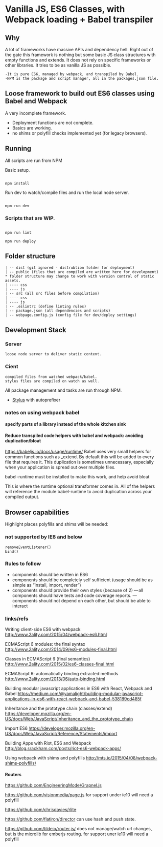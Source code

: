 # Vanilla JS, ES6 Classes, with Webpack loading + Babel transpiler

## Why
A lot of frameworks have massive APIs and dependency hell. Right out of the gate this framework is nothing but some basic JS class structures with empty functions and extends. It does not rely on specific frameworks or other libraries. It tries to be as vanilla JS as possible.
    
    -It is pure ES6, managed by webpack, and transpiled by Babel.
    -NPM is the package and script manager, all in the packages.json file.

## Loose framework to build out ES6 classes using Babel and Webpack

A very incomplete framework. 
- Deployment functions are not complete.
- Basics are working.
- no shims or polyfill checks implemented yet (for legacy browsers).


## Running
All scripts are run from NPM

Basic setup.
```

npm install

```

Run dev to watch/compile files and run the local node server.
```

npm run dev

```

### Scripts that are WIP.
```

npm run lint

npm run deploy

```


## Folder structure
```
| -- dist (git ignored - distrubtion folder for deployment)
| -- public (files that are compiled are written here for development)
* folder structure may change to work with version control of static assets.
| ---- css
| ---- js
| -- src (all src files before compilation)
| ---- css
| ---- js
| -- .eslintrc (define linting rules)
| -- package.json (all dependencies and scripts)
| -- webpage.config.js (config file for dev/deploy settings)
```


## Development Stack

### Server
    loose node server to deliver static content.

### Cient
    compiled files from watched webpack/babel.
    stylus files are compiled on watch as well.

All package management and tasks are run through NPM. 
- [Stylus](learnboost.github.com/stylus/) with autoprefixer

### notes on using webpack babel

#### specify parts of a library instead of the whole kitchen sink

#### Reduce transpiled code helpers with babel and webpack: avoiding duplication/bloat

https://babeljs.io/docs/usage/runtime/
Babel uses very small helpers for common functions such as _extend. By default this will be added to every file that requires it. This duplication is sometimes unnecessary, especially when your application is spread out over multiple files.

babel-runtime must be installed to make this work, and help avoid bloat

This is where the runtime optional transformer comes in. All of the helpers will reference the module babel-runtime to avoid duplication across your compiled output.

## Browser capabilities
Highlight places polyfills and shims will be needed:

### not supported by IE8 and below
    removeEventListener() 
    bind() 



### Rules to follow

- components should be written in ES6
- components should be completely self sufficient (usage should be as simple as “install, import, render”)
- components should provide their own styles (because of 2)
— all components should have tests and code coverage reports.
— components should not depend on each other, but should be able to interact


### links/refs

Writing client-side ES6 with webpack
http://www.2ality.com/2015/04/webpack-es6.html

ECMAScript 6 modules: the final syntax
http://www.2ality.com/2014/09/es6-modules-final.html

Classes in ECMAScript 6 (final semantics)
http://www.2ality.com/2015/02/es6-classes-final.html

ECMAScript 6: automatically binding extracted methods
http://www.2ality.com/2013/06/auto-binding.html

Building modular javascript applications in ES6 with React, Webpack and Babel
https://medium.com/@yamalight/building-modular-javascript-applications-in-es6-with-react-webpack-and-babel-538189cd485f

Inheritance and the prototype chain (classes/extend)
https://developer.mozilla.org/en-US/docs/Web/JavaScript/Inheritance_and_the_prototype_chain

Import ES6
https://developer.mozilla.org/en-US/docs/Web/JavaScript/Reference/Statements/import

Building Apps with Riot, ES6 and Webpack
http://blog.srackham.com/posts/riot-es6-webpack-apps/

Using webpack with shims and polyfills
http://mts.io/2015/04/08/webpack-shims-polyfills/

#### Routers
https://github.com/EngineeringMode/Grapnel.js

https://github.com/visionmedia/page.js
for support under ie10 will need a polyfill

https://github.com/chrisdavies/rlite

https://github.com/flatiron/director
can use hash and push state.

https://github.com/tildeio/router.js/
does not manage/watch url changes, but is the microlib for emberjs routing.
for support uner ie10 will need a polyfill
